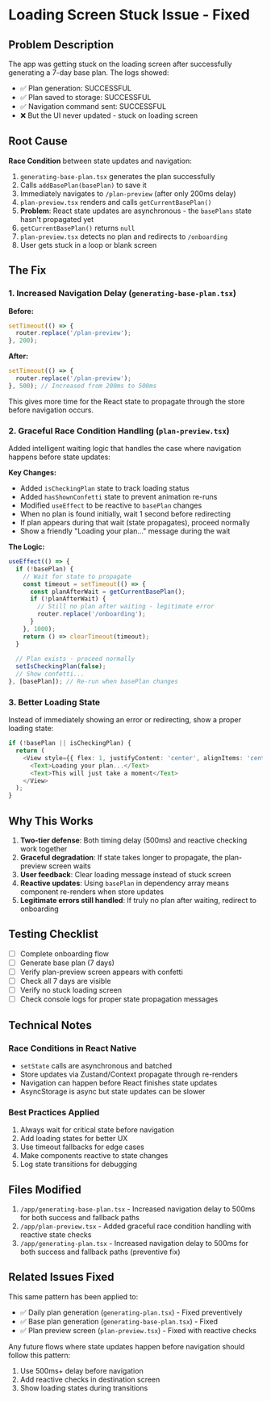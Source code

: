 # Loading Screen Stuck Issue - Fixed

## Problem Description

The app was getting stuck on the loading screen after successfully generating a 7-day base plan. The logs showed:
- ✅ Plan generation: SUCCESSFUL
- ✅ Plan saved to storage: SUCCESSFUL
- ✅ Navigation command sent: SUCCESSFUL
- ❌ But the UI never updated - stuck on loading screen

## Root Cause

**Race Condition** between state updates and navigation:

1. `generating-base-plan.tsx` generates the plan successfully
2. Calls `addBasePlan(basePlan)` to save it
3. Immediately navigates to `/plan-preview` (after only 200ms delay)
4. `plan-preview.tsx` renders and calls `getCurrentBasePlan()`
5. **Problem**: React state updates are asynchronous - the `basePlans` state hasn't propagated yet
6. `getCurrentBasePlan()` returns `null`
7. `plan-preview.tsx` detects no plan and redirects to `/onboarding`
8. User gets stuck in a loop or blank screen

## The Fix

### 1. Increased Navigation Delay (`generating-base-plan.tsx`)

**Before:**
```typescript
setTimeout(() => {
  router.replace('/plan-preview');
}, 200);
```

**After:**
```typescript
setTimeout(() => {
  router.replace('/plan-preview');
}, 500); // Increased from 200ms to 500ms
```

This gives more time for the React state to propagate through the store before navigation occurs.

### 2. Graceful Race Condition Handling (`plan-preview.tsx`)

Added intelligent waiting logic that handles the case where navigation happens before state updates:

**Key Changes:**
- Added `isCheckingPlan` state to track loading status
- Added `hasShownConfetti` state to prevent animation re-runs
- Modified `useEffect` to be reactive to `basePlan` changes
- When no plan is found initially, wait 1 second before redirecting
- If plan appears during that wait (state propagates), proceed normally
- Show a friendly "Loading your plan..." message during the wait

**The Logic:**
```typescript
useEffect(() => {
  if (!basePlan) {
    // Wait for state to propagate
    const timeout = setTimeout(() => {
      const planAfterWait = getCurrentBasePlan();
      if (!planAfterWait) {
        // Still no plan after waiting - legitimate error
        router.replace('/onboarding');
      }
    }, 1000);
    return () => clearTimeout(timeout);
  }
  
  // Plan exists - proceed normally
  setIsCheckingPlan(false);
  // Show confetti...
}, [basePlan]); // Re-run when basePlan changes
```

### 3. Better Loading State

Instead of immediately showing an error or redirecting, show a proper loading state:

```typescript
if (!basePlan || isCheckingPlan) {
  return (
    <View style={{ flex: 1, justifyContent: 'center', alignItems: 'center' }}>
      <Text>Loading your plan...</Text>
      <Text>This will just take a moment</Text>
    </View>
  );
}
```

## Why This Works

1. **Two-tier defense**: Both timing delay (500ms) and reactive checking work together
2. **Graceful degradation**: If state takes longer to propagate, the plan-preview screen waits
3. **User feedback**: Clear loading message instead of stuck screen
4. **Reactive updates**: Using `basePlan` in dependency array means component re-renders when store updates
5. **Legitimate errors still handled**: If truly no plan after waiting, redirect to onboarding

## Testing Checklist

- [ ] Complete onboarding flow
- [ ] Generate base plan (7 days)
- [ ] Verify plan-preview screen appears with confetti
- [ ] Check all 7 days are visible
- [ ] Verify no stuck loading screen
- [ ] Check console logs for proper state propagation messages

## Technical Notes

### Race Conditions in React Native
- `setState` calls are asynchronous and batched
- Store updates via Zustand/Context propagate through re-renders
- Navigation can happen before React finishes state updates
- AsyncStorage is async but state updates can be slower

### Best Practices Applied
1. Always wait for critical state before navigation
2. Add loading states for better UX
3. Use timeout fallbacks for edge cases
4. Make components reactive to state changes
5. Log state transitions for debugging

## Files Modified

1. `/app/generating-base-plan.tsx` - Increased navigation delay to 500ms for both success and fallback paths
2. `/app/plan-preview.tsx` - Added graceful race condition handling with reactive state checks
3. `/app/generating-plan.tsx` - Increased navigation delay to 500ms for both success and fallback paths (preventive fix)

## Related Issues Fixed

This same pattern has been applied to:
- ✅ Daily plan generation (`generating-plan.tsx`) - Fixed preventively
- ✅ Base plan generation (`generating-base-plan.tsx`) - Fixed
- ✅ Plan preview screen (`plan-preview.tsx`) - Fixed with reactive checks

Any future flows where state updates happen before navigation should follow this pattern:
1. Use 500ms+ delay before navigation
2. Add reactive checks in destination screen
3. Show loading states during transitions

